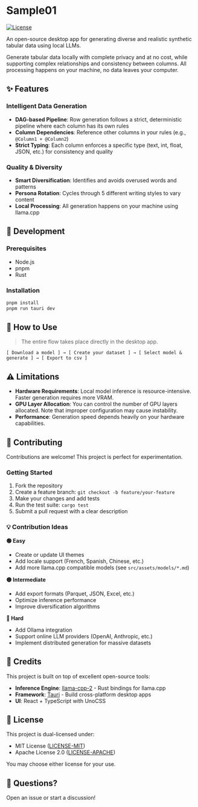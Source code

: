 # Sample01

[![License](https://img.shields.io/badge/license-MIT%20OR%20Apache--2.0-blue.svg)](LICENSE-MIT)

An open-source desktop app for generating diverse and realistic synthetic tabular data using local LLMs.

Generate tabular data locally with complete privacy and at no cost, while supporting complex relationships and consistency between columns. All processing happens on your machine, no data leaves your computer.

## ✨ Features

### Intelligent Data Generation

- **DAG-based Pipeline**: Row generation follows a strict, deterministic pipeline where each column has its own rules
- **Column Dependencies**: Reference other columns in your rules (e.g., `@Column1 + @Column2`)
- **Strict Typing**: Each column enforces a specific type (text, int, float, JSON, etc.) for consistency and quality

### Quality & Diversity

- **Smart Diversification**: Identifies and avoids overused words and patterns
- **Persona Rotation**: Cycles through 5 different writing styles to vary content
- **Local Processing**: All generation happens on your machine using llama.cpp

## 🚀 Development

### Prerequisites

- Node.js
- pnpm
- Rust

### Installation

```bash
pnpm install
pnpm run tauri dev
```

## 📖 How to Use

> The entire flow takes place directly in the desktop app.

```
[ Download a model ] → [ Create your dataset ] → [ Select model & generate ] → [ Export to csv ]
```

## ⚠️ Limitations

- **Hardware Requirements**: Local model inference is resource-intensive. Faster generation requires more VRAM.
- **GPU Layer Allocation**: You can control the number of GPU layers allocated. Note that improper configuration may cause instability.
- **Performance**: Generation speed depends heavily on your hardware capabilities.

## 🤝 Contributing

Contributions are welcome! This project is perfect for experimentation.

### Getting Started

1. Fork the repository
2. Create a feature branch: `git checkout -b feature/your-feature`
3. Make your changes and add tests
4. Run the test suite: `cargo test`
5. Submit a pull request with a clear description

### 💡 Contribution Ideas

**🟢 Easy**

- Create or update UI themes
- Add locale support (French, Spanish, Chinese, etc.)
- Add more llama.cpp compatible models (see `src/assets/models/*.md`)

**🟡 Intermediate**

- Add export formats (Parquet, JSON, Excel, etc.)
- Optimize inference performance
- Improve diversification algorithms

**🔴 Hard**

- Add Ollama integration
- Support online LLM providers (OpenAI, Anthropic, etc.)
- Implement distributed generation for massive datasets

## 🙏 Credits

This project is built on top of excellent open-source tools:

- **Inference Engine**: [llama-cpp-2](https://github.com/utilityai/llama-cpp-rs) - Rust bindings for llama.cpp
- **Framework**: [Tauri](https://github.com/tauri-apps/tauri) - Build cross-platform desktop apps
- **UI**: React + TypeScript with UnoCSS

## 📝 License

This project is dual-licensed under:

- MIT License ([LICENSE-MIT](LICENSE-MIT))
- Apache License 2.0 ([LICENSE-APACHE](LICENSE-APACHE))

You may choose either license for your use.

## 💬 Questions?

Open an issue or start a discussion!
